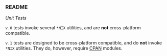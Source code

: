 ### README

*Unit Tests*

`v.0` tests invoke several `*NIX` utilities, and are **not**
cross-platform compatible.

`v.1` tests are designed to be cross-platform compatible, and do **not**
invoke `*NIX` utilities. They do, however, require
[CPAN](https://www.cpan.org/) modules.
